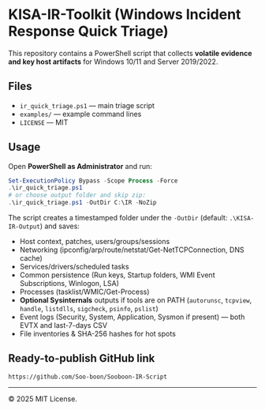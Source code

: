 # KISA-IR-Toolkit (Windows Incident Response Quick Triage)

This repository contains a PowerShell script that collects **volatile evidence and key host artifacts** for Windows 10/11 and Server 2019/2022.

## Files
- `ir_quick_triage.ps1` — main triage script
- `examples/` — example command lines
- `LICENSE` — MIT

## Usage
Open **PowerShell as Administrator** and run:

```powershell
Set-ExecutionPolicy Bypass -Scope Process -Force
.\ir_quick_triage.ps1
# or choose output folder and skip zip:
.\ir_quick_triage.ps1 -OutDir C:\IR -NoZip
```

The script creates a timestamped folder under the `-OutDir` (default: `.\KISA-IR-Output`) and saves:
- Host context, patches, users/groups/sessions
- Networking (ipconfig/arp/route/netstat/Get-NetTCPConnection, DNS cache)
- Services/drivers/scheduled tasks
- Common persistence (Run keys, Startup folders, WMI Event Subscriptions, Winlogon, LSA)
- Processes (tasklist/WMIC/Get-Process)
- **Optional Sysinternals** outputs if tools are on PATH (`autorunsc`, `tcpview`, `handle`, `listdlls`, `sigcheck`, `psinfo`, `pslist`)
- Event logs (Security, System, Application, Sysmon if present) — both EVTX and last-7-days CSV
- File inventories & SHA-256 hashes for hot spots

## Ready-to-publish GitHub link
```
https://github.com/Soo-boon/Sooboon-IR-Script
```

---

© 2025 MIT License.
